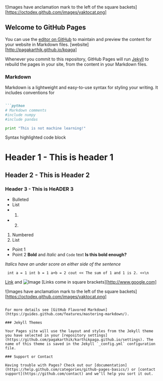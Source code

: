 
![Images have anclamation mark to the left of the square backets][https://octodex.github.com/images/yaktocat.png]

## Welcome to GitHub Pages

You can use the [editor on GitHub](https://github.com/pagakarthik/karthikpaga.github.io/edit/master/index.md) to maintain and preview the content for your website in Markdown files.
[website][http://pagakarthik.github.io/kpaga]


Whenever you commit to this repository, GitHub Pages will run [Jekyll](https://jekyllrb.com/) to rebuild the pages in your site, from the content in your Markdown files.

### Markdown

Markdown is a lightweight and easy-to-use syntax for styling your writing. It includes conventions for

```markdown

```python
# Markdown comments
#include numpy
#include pandas

print "This is not machine learning!"
```
Syntax highlighted code block

# Header 1 - This is header 1
## Header 2 - This is Header 2
### Header 3 - This is HeADER 3

- Bulleted
- List
- 1. 
- 2.

1. Numbered
2. List
  - Point 1
  - Point 2
**Bold** and _Italic_ and `Code` text
**Is this bold enough?**

_Italics have an under score on either side of the sentence_

`
int a = 1
int b = 1
a+b = 2
cout << The sum of 1 and 1 is 2. <<\n`

[Link](url) and ![Image](src)
[Links come in square brackets][http://www.google.com]

![Images have anclamation mark to the left of the square backets][https://octodex.github.com/images/yaktocat.png]
```

For more details see [GitHub Flavored Markdown](https://guides.github.com/features/mastering-markdown/).

### Jekyll Themes

Your Pages site will use the layout and styles from the Jekyll theme you have selected in your [repository settings](https://github.com/pagakarthik/karthikpaga.github.io/settings). The name of this theme is saved in the Jekyll `_config.yml` configuration file.

### Support or Contact

Having trouble with Pages? Check out our [documentation](https://help.github.com/categories/github-pages-basics/) or [contact support](https://github.com/contact) and we’ll help you sort it out.
